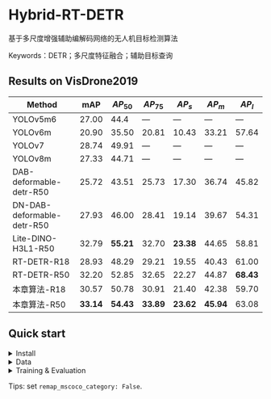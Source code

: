 # Hybrid-RT-DETR
 基于多尺度增强辅助编解码网络的无人机目标检测算法

Keywords：DETR；多尺度特征融合；辅助目标查询

## Results on VisDrone2019

| Method             | mAP   | $AP_{50}$ | $AP_{75}$ | $AP_s$ | $AP_m$ | $AP_l$ |
|--------------------|--------|------------|------------|--------|--------|--------|
| YOLOv5m6           | 27.00  | 44.4       | —          | —      | —      | —      |
| YOLOv6m            | 20.90  | 35.50      | 20.81      | 10.43  | 33.21  | 57.64  |
| YOLOv7             | 28.74  | 49.91      | —          | —      | —      | —      |
| YOLOv8m            | 27.33  | 44.71      | —          | —      | —      | —      |
| DAB-deformable-detr-R50 | 25.72  | 43.51      | 25.73      | 17.30  | 36.74  | 45.82  |
| DN-DAB-deformable-detr-R50 | 27.93  | 46.00      | 28.41      | 19.14  | 39.67  | 54.31  |
| Lite-DINO-H3L1-R50    | 32.79  | **55.21**      | 32.70      | **23.38**  | 44.65  | 58.81  |
| RT-DETR-R18         | 28.93  | 48.29      | 29.21      | 19.55  | 40.43  | 61.00  |
| RT-DETR-R50         | 32.20  | 52.85      | 32.65      | 22.27  | 44.87  | **68.43**  |
| 本章算法-R18           | 30.57  | 50.78      | 30.91      | 21.40  | 42.38  | 59.70  |
| 本章算法-R50           | **33.14**  | **54.43**      | **33.89**      | **23.62**  | **45.94**  | 63.08  |


## Quick start
<details>
<summary>Install</summary>

```bash
pip install -r requirements.txt
```
</details>

<details>
<summary>Data</summary>
 
Download VisDrone and convert it to COCO format annonations of train and val data.
</details>

<details>
<summary>Training & Evaluation</summary>

- Training on a Single GPU:

```shell
# training on single-gpu
export CUDA_VISIBLE_DEVICES=0
python tools/train.py -c configs/rtdetr/rtdetr_r50vd_6x_coco.yml
```

- Training on Multiple GPUs:

```shell
# train on multi-gpu
export CUDA_VISIBLE_DEVICES=0,1,2,3
torchrun --nproc_per_node=4 tools/train.py -c configs/rtdetr/rtdetr_r50vd_6x_coco.yml
```

- Evaluation on Multiple GPUs:

```shell
# val on multi-gpu
export CUDA_VISIBLE_DEVICES=0,1,2,3
torchrun --nproc_per_node=4 tools/train.py -c configs/rtdetr/rtdetr_r50vd_6x_coco.yml -r path/to/checkpoint --test-only
```
</details>

Tips: set `remap_mscoco_category: False`.
